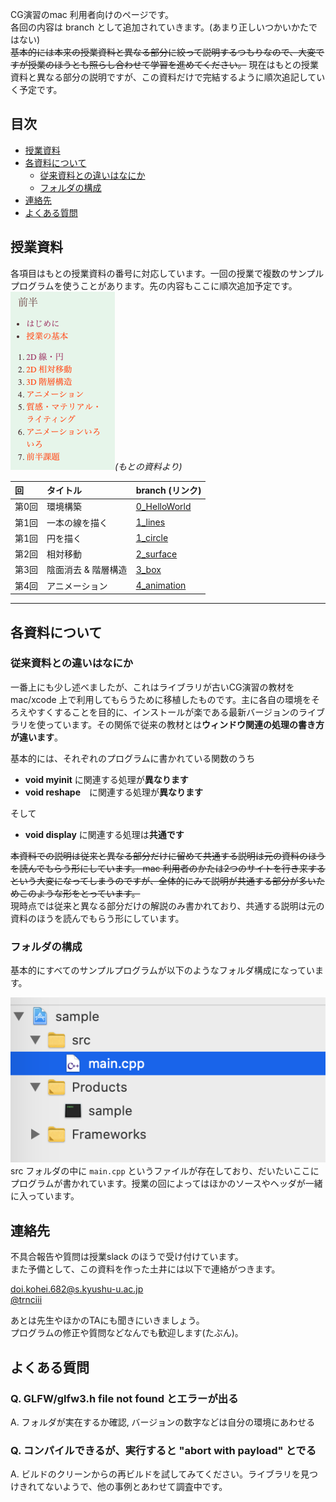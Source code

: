 CG演習のmac 利用者向けのページです。<br>
各回の内容は branch として追加されていきます。(あまり正しいつかいかたではない)<br>
~~基本的には本来の授業資料と異なる部分に絞って説明するつもりなので、大変ですが授業のほうとも照らし合わせて学習を進めてください。~~
現在はもとの授業資料と異なる部分の説明ですが、この資料だけで完結するように順次追記していく予定です。

## 目次
* [授業資料](#授業資料)
* [各資料について](#各資料について)
  * [従来資料との違いはなにか](#従来資料との違いはなにか)
  * [フォルダの構成](#フォルダの構成)
* [連絡先](#連絡先)
* [よくある質問](#よくある質問)  

## 授業資料
各項目はもとの授業資料の番号に対応しています。一回の授業で複数のサンプルプログラムを使うことがあります。先の内容もここに順次追加予定です。<br>
![](docs/list.png)*(もとの資料より)*

|回|タイトル|branch (リンク)|
|:-|:-|:-|
|第0回|環境構築			|[0_HelloWorld](https://github.com/trnciii/cge2020mac/tree/0_HelloWorld)|
|第1回|一本の線を描く		|[1_lines](https://github.com/trnciii/cge2020mac/tree/1_lines)|
|第1回|円を描く			|[1_circle](https://github.com/trnciii/cge2020mac/tree/1_circle)|
|第2回|相対移動			|[2_surface](https://github.com/trnciii/cge2020mac/tree/2_surface)|
|第3回|陰面消去 & 階層構造	|[3_box](https://github.com/trnciii/cge2020mac/tree/3_box)|
|第4回|アニメーション		|[4_animation](https://github.com/trnciii/cge2020mac/tree/4_animation)|

---

## 各資料について
### 従来資料との違いはなにか
一番上にも少し述べましたが、これはライブラリが古いCG演習の教材をmac/xcode 上で利用してもらうために移植したものです。主に各自の環境をそろえやすくすることを目的に、インストールが楽である最新バージョンのライブラリを使っています。その関係で従来の教材とは**ウィンドウ関連の処理の書き方が違います**。

基本的には、それぞれのプログラムに書かれている関数のうち
* **void myinit** に関連する処理が**異なります**
* **void reshape**　に関連する処理が**異なります**

そして
* **void display** に関連する処理は**共通です**

~~本資料での説明は従来と異なる部分だけに留めて共通する説明は元の資料のほうを読んでもらう形にしています。 mac 利用者のかたは2つのサイトを行き来するという大変になってしまうのですが、全体的にみて説明が共通する部分が多いためこのような形をとっています。~~<br>
現時点では従来と異なる部分だけの解説のみ書かれており、共通する説明は元の資料のほうを読んでもらう形にしています。

### フォルダの構成
基本的にすべてのサンプルプログラムが以下のようなフォルダ構成になっています。

![](docs/outline_src.png)<br>
src フォルダの中に `main.cpp` というファイルが存在しており、だいたいここにプログラムが書かれています。授業の回によってはほかのソースやヘッダが一緒に入っています。


## 連絡先
不具合報告や質問は授業slack のほうで受け付けています。<br>
また予備として、この資料を作った土井には以下で連絡がつきます。<br>

doi.kohei.682@s.kyushu-u.ac.jp<br>
[@trnciii](https://twitter.com/trnciii)

あとは先生やほかのTAにも聞きにいきましょう。<br>
プログラムの修正や質問などなんでも歓迎します(たぶん)。


## よくある質問

### Q. GLFW/glfw3.h file not found とエラーが出る
A. フォルダが実在するか確認, バージョンの数字などは自分の環境にあわせる

### Q. コンパイルできるが、実行すると "abort with payload" とでる
A. ビルドのクリーンからの再ビルドを試してみてください。ライブラリを見つけきれてないようで、他の事例とあわせて調査中です。
